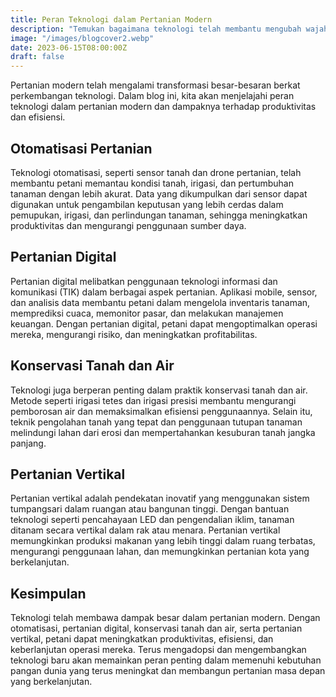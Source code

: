 ```yaml
---
title: Peran Teknologi dalam Pertanian Modern
description: "Temukan bagaimana teknologi telah membantu mengubah wajah pertanian modern dan meningkatkan produktivitas serta efisiensi."
image: "/images/blogcover2.webp"
date: 2023-06-15T08:00:00Z
draft: false
---
```


Pertanian modern telah mengalami transformasi besar-besaran berkat perkembangan teknologi. Dalam blog ini, kita akan menjelajahi peran teknologi dalam pertanian modern dan dampaknya terhadap produktivitas dan efisiensi.

## Otomatisasi Pertanian

Teknologi otomatisasi, seperti sensor tanah dan drone pertanian, telah membantu petani memantau kondisi tanah, irigasi, dan pertumbuhan tanaman dengan lebih akurat. Data yang dikumpulkan dari sensor dapat digunakan untuk pengambilan keputusan yang lebih cerdas dalam pemupukan, irigasi, dan perlindungan tanaman, sehingga meningkatkan produktivitas dan mengurangi penggunaan sumber daya.

## Pertanian Digital

Pertanian digital melibatkan penggunaan teknologi informasi dan komunikasi (TIK) dalam berbagai aspek pertanian. Aplikasi mobile, sensor, dan analisis data membantu petani dalam mengelola inventaris tanaman, memprediksi cuaca, memonitor pasar, dan melakukan manajemen keuangan. Dengan pertanian digital, petani dapat mengoptimalkan operasi mereka, mengurangi risiko, dan meningkatkan profitabilitas.

## Konservasi Tanah dan Air

Teknologi juga berperan penting dalam praktik konservasi tanah dan air. Metode seperti irigasi tetes dan irigasi presisi membantu mengurangi pemborosan air dan memaksimalkan efisiensi penggunaannya. Selain itu, teknik pengolahan tanah yang tepat dan penggunaan tutupan tanaman melindungi lahan dari erosi dan mempertahankan kesuburan tanah jangka panjang.

## Pertanian Vertikal

Pertanian vertikal adalah pendekatan inovatif yang menggunakan sistem tumpangsari dalam ruangan atau bangunan tinggi. Dengan bantuan teknologi seperti pencahayaan LED dan pengendalian iklim, tanaman ditanam secara vertikal dalam rak atau menara. Pertanian vertikal memungkinkan produksi makanan yang lebih tinggi dalam ruang terbatas, mengurangi penggunaan lahan, dan memungkinkan pertanian kota yang berkelanjutan.

## Kesimpulan

Teknologi telah membawa dampak besar dalam pertanian modern. Dengan otomatisasi, pertanian digital, konservasi tanah dan air, serta pertanian vertikal, petani dapat meningkatkan produktivitas, efisiensi, dan keberlanjutan operasi mereka. Terus mengadopsi dan mengembangkan teknologi baru akan memainkan peran penting dalam memenuhi kebutuhan pangan dunia yang terus meningkat dan membangun pertanian masa depan yang berkelanjutan.
